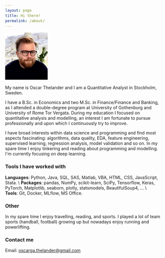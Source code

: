 ```yaml
---
layout: page
title: Hi there!
permalink: /about/
---
```

<img src="/images/Bild2.png" width="138" height="153" class="floatRight imgFixer">

<p>
My name is Oscar Thelander and I am a Quantitative Analyst in Stockholm, Sweden.
</p>


<p>
I have a B.Sc. in Economics and two M.Sc. in Finance/Finance and Banking, as I attended a double-degree program at University of Gothenburg and University of Rome Tor Vergata. During my education I focused on quantitative analysis and modelling, an interest I am fortunate to pursue professionally and upon which I continuously try to improve.
</p>

I have broad interests within data science and programming and find most aspects fascinating: algorithms, data quality, EDA, feature engineering, supervised learning, regression analysis, model validation and so on. In my spare time I enjoy tinkering and reading about programming and modelling. I'm currently focusing on deep learning.
### Tools I have worked with
**Languages**: Python, Java, SQL, SAS, Matlab, VBA, HTML, CSS, JavaScript, Stata.    \\
**Packages**: pandas, NumPy, scikit-learn, SciPy, Tensorflow, Keras, PyTorch, Matplotlib, seaborn, plotly, statsmodels, BeautifulSoup4, ... \\
**Tools**: Git, Docker, MLflow, MS Office.

### Other
In my spare time I enjoy travelling, reading, and sports. I played a lot of team sports (handball, football) growing up but nowadays enjoy running and powerlifting.

### Contact me
Email: [oscarga.thelander@gmail.com](mailto:oscarga.thelander@gmail.com)